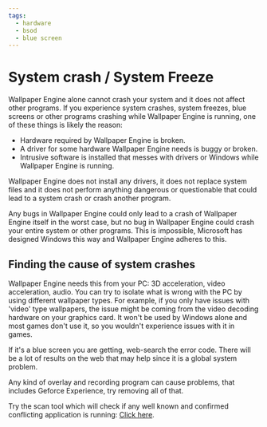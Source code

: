 ```yaml
---
tags:
  - hardware
  - bsod
  - blue screen
---
```


# System crash / System Freeze
Wallpaper Engine alone cannot crash your system and it does not affect other programs. If you experience system crashes, system freezes, blue screens or other programs crashing while Wallpaper Engine is running, one of these things is likely the reason:

* Hardware required by Wallpaper Engine is broken.
* A driver for some hardware Wallpaper Engine needs is buggy or broken.
* Intrusive software is installed that messes with drivers or Windows while Wallpaper Engine is running.

Wallpaper Engine does not install any drivers, it does not replace system files and it does not perform anything dangerous or questionable that could lead to a system crash or crash another program.

Any bugs in Wallpaper Engine could only lead to a crash of Wallpaper Engine itself in the worst case, but no bug in Wallpaper Engine could crash your entire system or other programs. This is impossible, Microsoft has designed Windows this way and Wallpaper Engine adheres to this.

## Finding the cause of system crashes
Wallpaper Engine needs this from your PC: 3D acceleration, video acceleration, audio. You can try to isolate what is wrong with the PC by using different wallpaper types. For example, if you only have issues with 'video' type wallpapers, the issue might be coming from the video decoding hardware on your graphics card. It won't be used by Windows alone and most games don't use it, so you wouldn't experience issues with it in games.

If it's a blue screen you are getting, web-search the error code. There will be a lot of results on the web that may help since it is a global system problem.

Any kind of overlay and recording program can cause problems, that includes Geforce Experience, try removing all of that.

Try the scan tool which will check if any well known and confirmed conflicting application is running: [Click here](/debug/scantool.html).